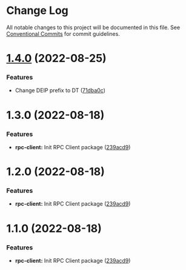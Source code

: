 # Change Log

All notable changes to this project will be documented in this file.
See [Conventional Commits](https://conventionalcommits.org) for commit guidelines.

# [1.4.0](https://github.com/detechworld/tto-packages/compare/@detechworld/rpc-client@1.3.0...@detechworld/rpc-client@1.4.0) (2022-08-25)


### Features

* Change DEIP prefix to DT ([71dba0c](https://github.com/detechworld/tto-packages/commit/71dba0cc99dad8eb8e74de173faad25bd436591a))





# 1.3.0 (2022-08-18)


### Features

* **rpc-client:** Init RPC Client package ([239acd9](https://github.com/detechworld/tto-packages/commit/239acd9fa7865ea8dce067de2b6092855fcd4fef))





# 1.2.0 (2022-08-18)


### Features

* **rpc-client:** Init RPC Client package ([239acd9](https://github.com/detechworld/tto-packages/commit/239acd9fa7865ea8dce067de2b6092855fcd4fef))





# 1.1.0 (2022-08-18)


### Features

* **rpc-client:** Init RPC Client package ([239acd9](https://github.com/detechworld/tto-packages/commit/239acd9fa7865ea8dce067de2b6092855fcd4fef))
